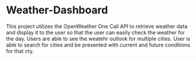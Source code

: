 # Weather-Dashboard

This project utilizes the OpenWeather One Call API to retrieve weather data and display it to the user so that the user can easily check the weather for the day.
Users are able to see the weatehr outlook for multiple cities. User is able to search for cities and be presented with current and future conditions for that cty. 
